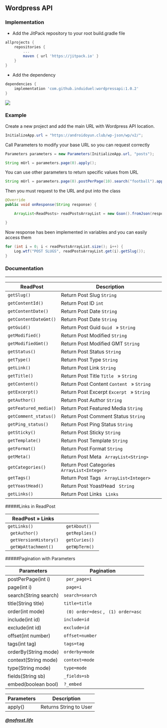 ## Wordpress API
### Implementation
- Add the JitPack repository to your root build.gradle file

```gradle
allprojects {
	repositories {
		...
		maven { url 'https://jitpack.io' }
	}
}
```

- Add the dependency

```gradle
dependencies {
	implementation 'com.github.induiduel:wordpressapi:1.0.2'
}
```

[![](https://jitpack.io/v/induiduel/wordpressapi.svg)](https://jitpack.io/#induiduel/wordpressapi) 


### Example

Create a new project and  add the main URL with Wordpress API location.

```java
InitializeApp.url = "https://androidoyun.club/wp-json/wp/v2/";
```

Call Parameters to modify your base URL so you can request correctly

```java
Parameters parameters = new Parameters(InitializeApp.url, "posts");

String mUrl = parameters.page(0).apply();
```

You can use other parameters to return specific values from URL

```java
String mUrl = parameters.page(0).postPerPage(10).search("football").apply();
```

Then you must request to the URL and put into the class

```java
@Override
public void onResponse(String response) {

	ArrayList<ReadPosts> readPostsArrayList = new Gson().fromJson(response, new TypeToken<ArrayList<ReadPosts>>() {}.getType());

}
```
Now response has been implemented in variables and you can easily access them

```java
for (int i = 0; i < readPostsArrayList.size(); i++) {
	Log.wtf("POST SLUGS", readPostsArrayList.get(i).getSlug());
}
```



### Documentation


------------



| ReadPost  |     Description          |
| ------------- | ------------------------------ |
| `getSlug()`      | Return Post Slug     `String `    |
| `getContentId()`   | Return Post ID  `int `   |
| `getContentDate()`      | Return Post Date `String `     |
| `getContentDateGmt()`   | Return Post Date `String `     |
| `getGuid()`      | Return Post Guid     `Guid ` &raquo;   `String `  |
| `getModified()`   | Return Post Modified   `String `   |
| `getModifiedGmt()`      | Return Post Modified GMT  `String `     |
| `getStatus()`   | Return Post Status `String `     |
| `getType()`      | Return Post Type    `String `    |
| `getLink()`   | Return Post Link  `String `   |
| `getTitle()`      | Return Post Title `Title ` &raquo;   `String `    |
| `getContent()`   | Return Post Content `Content `   &raquo;   `String `    |
| `getExcerpt()`      | Return Post Excerpt     `Excerpt ` &raquo;   `String `  |
| `getAuthor()`   | Return Post Author   `String `   |
| `getFeatured_media()`      | Return Post Featured Media  `String `     |
| `getComment_status()`   | Return Post Comment Status `String `     |
| `getPing_status()`   | Return Post Ping Status   `String `   |
| `getSticky()`      | Return Post Sticky  `String `     |
| `getTemplate()`   | Return Post Template `String `     |
| `getFormat()`   | Return Post Format `String `     |
| `getMeta()`   | Return Post Meta ` ArrayList<String>`|
| `getCategories()`   | Return Post Categories  ` ArrayList<Integer>`   |
| `getTags()`   | Return Post  Tags ` ArrayList<Integer>`  |
| `getYoastHead()`   | Return Post YoastHead ` String`    |
| `getLinks()`   | Return Post  Links ` Links`   |


#####Links in ReadPost


| ReadPost &raquo; Links  |   |
| ------------- | ------------------------------ |
| `getLinks()`   |  ` getAbout()`   |
|` getAuthor()`   |` getReplies()`   |
|` getVersionHistory()`   |` getCuries()`   |
|` getWpAttachment()`   |` getWpTerm()`   |

#####Pagination with Parameters

| Parameters  | Pagination|
| ------------- | ------------------- |
| postPerPage(int i)  |  ` per_page=i`   |
| page(int i)   |  ` page=i`   |
| search(String search)   |  `search=search`   |
| title(String title)  |  `title=title`   |
| order(int mode)  | ` (0) order=desc` , ` (1) order=asc`    |
| include(int id)   |  `include=id`   |
| exclude(int id)  |  `exclude=id`   |
| offset(int number)   |  `offset=number`   |
| tags(int tag)   |  `tags=tag`   |
| orderBy(String mode)   |  `orderby=mode`   |
| context(String mode)  |  `context=mode`   |
| type(String mode)   |  `type=mode`   |
| fields(String sb)   |  `_fields=sb`   |
| embed(boolean bool)   |  `?_embed`   |

| Parameters  | Description |
| ------------- | ------------------- |
| apply()  |  Returns String to User  |






##### _[@nofrost.life](https://www.instagram.com/nofrost.life/)_
